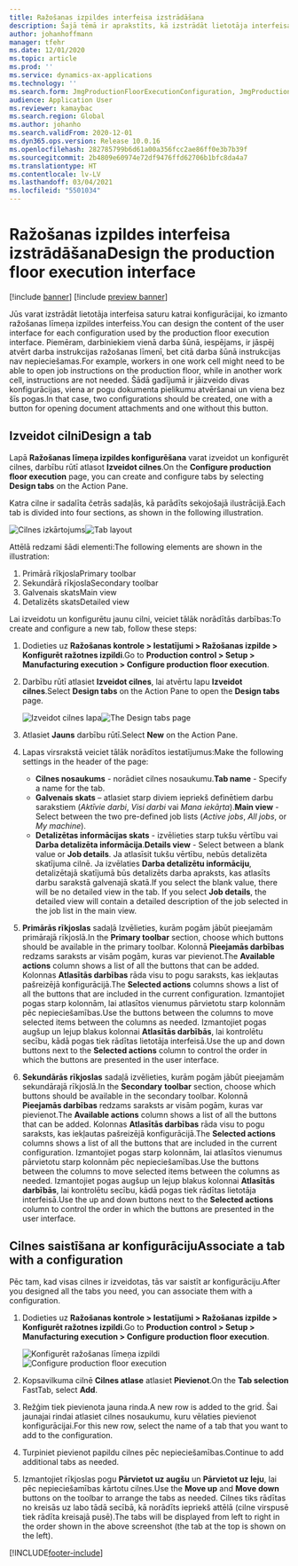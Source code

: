 ```yaml
---
title: Ražošanas izpildes interfeisa izstrādāšana
description: Šajā tēmā ir aprakstīts, kā izstrādāt lietotāja interfeisa saturu katrai konfigurācijai.
author: johanhoffmann
manager: tfehr
ms.date: 12/01/2020
ms.topic: article
ms.prod: ''
ms.service: dynamics-ax-applications
ms.technology: ''
ms.search.form: JmgProductionFloorExecutionConfiguration, JmgProductionFloorExecutionConfigurationTab
audience: Application User
ms.reviewer: kamaybac
ms.search.region: Global
ms.author: johanho
ms.search.validFrom: 2020-12-01
ms.dyn365.ops.version: Release 10.0.16
ms.openlocfilehash: 282785799b6d61a00a356fcc2ae86ff0e3b7b39f
ms.sourcegitcommit: 2b4809e60974e72df9476ffd62706b1bfc8da4a7
ms.translationtype: HT
ms.contentlocale: lv-LV
ms.lasthandoff: 03/04/2021
ms.locfileid: "5501034"
---
```

# <a name="design-the-production-floor-execution-interface"></a><span data-ttu-id="8fd8c-103">Ražošanas izpildes interfeisa izstrādāšana</span><span class="sxs-lookup"><span data-stu-id="8fd8c-103">Design the production floor execution interface</span></span>

[!include [banner](../includes/banner.md)]
[!include [preview banner](../includes/preview-banner.md)]

<span data-ttu-id="8fd8c-104">Jūs varat izstrādāt lietotāja interfeisa saturu katrai konfigurācijai, ko izmanto ražošanas līmeņa izpildes interfeiss.</span><span class="sxs-lookup"><span data-stu-id="8fd8c-104">You can design the content of the user interface for each configuration used by the production floor execution interface.</span></span> <span data-ttu-id="8fd8c-105">Piemēram, darbiniekiem vienā darba šūnā, iespējams, ir jāspēj atvērt darba instrukcijas ražošanas līmenī, bet citā darba šūnā instrukcijas nav nepieciešamas.</span><span class="sxs-lookup"><span data-stu-id="8fd8c-105">For example, workers in one work cell might need to be able to open job instructions on the production floor, while in another work cell, instructions are not needed.</span></span> <span data-ttu-id="8fd8c-106">Šādā gadījumā ir jāizveido divas konfigurācijas, viena ar pogu dokumenta pielikumu atvēršanai un viena bez šīs pogas.</span><span class="sxs-lookup"><span data-stu-id="8fd8c-106">In that case, two configurations should be created, one with a button for opening document attachments and one without this button.</span></span>

## <a name="design-a-tab"></a><span data-ttu-id="8fd8c-107">Izveidot cilni</span><span class="sxs-lookup"><span data-stu-id="8fd8c-107">Design a tab</span></span>

<span data-ttu-id="8fd8c-108">Lapā **Ražošanas līmeņa izpildes konfigurēšana** varat izveidot un konfigurēt cilnes, darbību rūtī atlasot **Izveidot cilnes**.</span><span class="sxs-lookup"><span data-stu-id="8fd8c-108">On the **Configure production floor execution** page, you can create and configure tabs by selecting **Design tabs** on the Action Pane.</span></span>

<span data-ttu-id="8fd8c-109">Katra cilne ir sadalīta četrās sadaļās, kā parādīts sekojošajā ilustrācijā.</span><span class="sxs-lookup"><span data-stu-id="8fd8c-109">Each tab is divided into four sections, as shown in the following illustration.</span></span>

<span data-ttu-id="8fd8c-110">![Cilnes izkārtojums](media/pfe-tab-layout.png "Cilnes izkārtojums")</span><span class="sxs-lookup"><span data-stu-id="8fd8c-110">![Tab layout](media/pfe-tab-layout.png "Tab layout")</span></span>

<span data-ttu-id="8fd8c-111">Attēlā redzami šādi elementi:</span><span class="sxs-lookup"><span data-stu-id="8fd8c-111">The following elements are shown in the illustration:</span></span>

1. <span data-ttu-id="8fd8c-112">Primārā rīkjosla</span><span class="sxs-lookup"><span data-stu-id="8fd8c-112">Primary toolbar</span></span>
1. <span data-ttu-id="8fd8c-113">Sekundārā rīkjosla</span><span class="sxs-lookup"><span data-stu-id="8fd8c-113">Secondary toolbar</span></span>
1. <span data-ttu-id="8fd8c-114">Galvenais skats</span><span class="sxs-lookup"><span data-stu-id="8fd8c-114">Main view</span></span>
1. <span data-ttu-id="8fd8c-115">Detalizēts skats</span><span class="sxs-lookup"><span data-stu-id="8fd8c-115">Detailed view</span></span>

<span data-ttu-id="8fd8c-116">Lai izveidotu un konfigurētu jaunu cilni, veiciet tālāk norādītās darbības:</span><span class="sxs-lookup"><span data-stu-id="8fd8c-116">To create and configure a new tab, follow these steps:</span></span>

1. <span data-ttu-id="8fd8c-117">Dodieties uz **Ražošanas kontrole \> Iestatījumi \> Ražošanas izpilde \> Konfigurēt ražotnes izpildi**.</span><span class="sxs-lookup"><span data-stu-id="8fd8c-117">Go to **Production control \> Setup \> Manufacturing execution \> Configure production floor execution**.</span></span>

1. <span data-ttu-id="8fd8c-118">Darbību rūtī atlasiet **Izveidot cilnes**, lai atvērtu lapu **Izveidot cilnes**.</span><span class="sxs-lookup"><span data-stu-id="8fd8c-118">Select **Design tabs** on the Action Pane to open the **Design tabs** page.</span></span>

    <span data-ttu-id="8fd8c-119">![Izveidot cilnes lapa](media/pfe-design-tabs.png "Izveidot cilnes lapa")</span><span class="sxs-lookup"><span data-stu-id="8fd8c-119">![The Design tabs page](media/pfe-design-tabs.png "The Design tabs page")</span></span>

1. <span data-ttu-id="8fd8c-120">Atlasiet **Jauns** darbību rūtī.</span><span class="sxs-lookup"><span data-stu-id="8fd8c-120">Select **New** on the Action Pane.</span></span>

1. <span data-ttu-id="8fd8c-121">Lapas virsrakstā veiciet tālāk norādītos iestatījumus:</span><span class="sxs-lookup"><span data-stu-id="8fd8c-121">Make the following settings in the header of the page:</span></span>

    - <span data-ttu-id="8fd8c-122">**Cilnes nosaukums** - norādiet cilnes nosaukumu.</span><span class="sxs-lookup"><span data-stu-id="8fd8c-122">**Tab name** - Specify a name for the tab.</span></span>
    - <span data-ttu-id="8fd8c-123">**Galvenais skats** – atlasiet starp diviem iepriekš definētiem darbu sarakstiem (*Aktīvie darbi*, *Visi darbi* vai *Mana iekāŗta*).</span><span class="sxs-lookup"><span data-stu-id="8fd8c-123">**Main view** - Select between the two pre-defined job lists (*Active jobs*, *All jobs*, or *My machine*).</span></span>
    - <span data-ttu-id="8fd8c-124">**Detalizētas informācijas skats** - izvēlieties starp tukšu vērtību vai **Darba detalizēta informācija**.</span><span class="sxs-lookup"><span data-stu-id="8fd8c-124">**Details view** - Select between a blank value or **Job details**.</span></span> <span data-ttu-id="8fd8c-125">Ja atlasīsit tukšu vērtību, nebūs detalizēta skatījuma cilnē. Ja izvēlaties **Darba detalizētu informāciju**, detalizētajā skatījumā būs detalizēts darba apraksts, kas atlasīts darbu sarakstā galvenajā skatā.</span><span class="sxs-lookup"><span data-stu-id="8fd8c-125">If you select the blank value, there will be no detailed view in the tab. If you select **Job details**, the detailed view will contain a detailed description of the job selected in the job list in the main view.</span></span>

1. <span data-ttu-id="8fd8c-126">**Primārās rīkjoslas** sadaļā Izvēlieties, kurām pogām jābūt pieejamām primārajā rīkjoslā.</span><span class="sxs-lookup"><span data-stu-id="8fd8c-126">In the **Primary toolbar** section, choose which buttons should be available in the primary toolbar.</span></span> <span data-ttu-id="8fd8c-127">Kolonnā **Pieejamās darbības** redzams saraksts ar visām pogām, kuras var pievienot.</span><span class="sxs-lookup"><span data-stu-id="8fd8c-127">The **Available actions** column shows a list of all the buttons that can be added.</span></span> <span data-ttu-id="8fd8c-128">Kolonnas **Atlasītās darbības** rāda visu to pogu saraksts, kas iekļautas pašreizējā konfigurācijā.</span><span class="sxs-lookup"><span data-stu-id="8fd8c-128">The **Selected actions** columns shows a list of all the buttons that are included in the current configuration.</span></span> <span data-ttu-id="8fd8c-129">Izmantojiet pogas starp kolonnām, lai atlasītos vienumus pārvietotu starp kolonnām pēc nepieciešamības.</span><span class="sxs-lookup"><span data-stu-id="8fd8c-129">Use the buttons between the columns to move selected items between the columns as needed.</span></span> <span data-ttu-id="8fd8c-130">Izmantojiet pogas augšup un lejup blakus kolonnai **Atlasītās darbībās**, lai kontrolētu secību, kādā pogas tiek rādītas lietotāja interfeisā.</span><span class="sxs-lookup"><span data-stu-id="8fd8c-130">Use the up and down buttons next to the **Selected actions** column to control the order in which the buttons are presented in the user interface.</span></span>

1. <span data-ttu-id="8fd8c-131">**Sekundārās** **rīkjoslas** sadaļā izvēlieties, kurām pogām jābūt pieejamām sekundārajā rīkjoslā.</span><span class="sxs-lookup"><span data-stu-id="8fd8c-131">In the **Secondary** **toolbar** section, choose which buttons should be available in the secondary toolbar.</span></span> <span data-ttu-id="8fd8c-132">Kolonnā **Pieejamās darbības** redzams saraksts ar visām pogām, kuras var pievienot.</span><span class="sxs-lookup"><span data-stu-id="8fd8c-132">The **Available actions** column shows a list of all the buttons that can be added.</span></span> <span data-ttu-id="8fd8c-133">Kolonnas **Atlasītās darbības** rāda visu to pogu saraksts, kas iekļautas pašreizējā konfigurācijā.</span><span class="sxs-lookup"><span data-stu-id="8fd8c-133">The **Selected actions** columns shows a list of all the buttons that are included in the current configuration.</span></span> <span data-ttu-id="8fd8c-134">Izmantojiet pogas starp kolonnām, lai atlasītos vienumus pārvietotu starp kolonnām pēc nepieciešamības.</span><span class="sxs-lookup"><span data-stu-id="8fd8c-134">Use the buttons between the columns to move selected items between the columns as needed.</span></span> <span data-ttu-id="8fd8c-135">Izmantojiet pogas augšup un lejup blakus kolonnai **Atlasītās darbībās**, lai kontrolētu secību, kādā pogas tiek rādītas lietotāja interfeisā.</span><span class="sxs-lookup"><span data-stu-id="8fd8c-135">Use the up and down buttons next to the **Selected actions** column to control the order in which the buttons are presented in the user interface.</span></span>

## <a name="associate-a-tab-with-a-configuration"></a><span data-ttu-id="8fd8c-136">Cilnes saistīšana ar konfigurāciju</span><span class="sxs-lookup"><span data-stu-id="8fd8c-136">Associate a tab with a configuration</span></span>

<span data-ttu-id="8fd8c-137">Pēc tam, kad visas cilnes ir izveidotas, tās var saistīt ar konfigurāciju.</span><span class="sxs-lookup"><span data-stu-id="8fd8c-137">After you designed all the tabs you need, you can associate them with a configuration.</span></span>

1. <span data-ttu-id="8fd8c-138">Dodieties uz **Ražošanas kontrole \> Iestatījumi \> Ražošanas izpilde \> Konfigurēt ražotnes izpildi**.</span><span class="sxs-lookup"><span data-stu-id="8fd8c-138">Go to **Production control \> Setup \> Manufacturing execution \> Configure production floor execution**.</span></span>

    <span data-ttu-id="8fd8c-139">![Konfigurēt ražošanas līmeņa izpildi](media/pfe-config-prod-floor-execution.png "Konfigurēt ražošanas līmeņa izpildi")</span><span class="sxs-lookup"><span data-stu-id="8fd8c-139">![Configure production floor execution](media/pfe-config-prod-floor-execution.png "Configure production floor execution")</span></span>

1. <span data-ttu-id="8fd8c-140">Kopsavilkuma cilnē **Cilnes atlase** atlasiet **Pievienot**.</span><span class="sxs-lookup"><span data-stu-id="8fd8c-140">On the **Tab selection** FastTab, select **Add**.</span></span>

1. <span data-ttu-id="8fd8c-141">Režģim tiek pievienota jauna rinda.</span><span class="sxs-lookup"><span data-stu-id="8fd8c-141">A new row is added to the grid.</span></span> <span data-ttu-id="8fd8c-142">Šai jaunajai rindai atlasiet cilnes nosaukumu, kuru vēlaties pievienot konfigurācijai.</span><span class="sxs-lookup"><span data-stu-id="8fd8c-142">For this new row, select the name of a tab that you want to add to the configuration.</span></span>

1. <span data-ttu-id="8fd8c-143">Turpiniet pievienot papildu cilnes pēc nepieciešamības.</span><span class="sxs-lookup"><span data-stu-id="8fd8c-143">Continue to add additional tabs as needed.</span></span>

1. <span data-ttu-id="8fd8c-144">Izmantojiet rīkjoslas pogu **Pārvietot uz augšu** un **Pārvietot uz leju**, lai pēc nepieciešamības kārtotu cilnes.</span><span class="sxs-lookup"><span data-stu-id="8fd8c-144">Use the **Move up** and **Move down** buttons on the toolbar to arrange the tabs as needed.</span></span> <span data-ttu-id="8fd8c-145">Cilnes tiks rādītas no kreisās uz labo tādā secībā, kā norādīts iepriekš attēlā (cilne virspusē tiek rādīta kreisajā pusē).</span><span class="sxs-lookup"><span data-stu-id="8fd8c-145">The tabs will be displayed from left to right in the order shown in the above screenshot (the tab at the top is shown on the left).</span></span>


[!INCLUDE[footer-include](../../includes/footer-banner.md)]